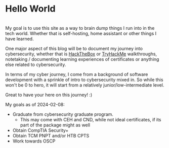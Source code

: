 # Hello World

<script src="https://tryhackme.com/badge/2661120"></script>&nbsp;<script src="https://www.hackthebox.com/badge/1812521"></script>
<br>
My goal is to use this site as a way to brain dump things I run into in the tech world. Whether that is self-hosting, home assistant or other things I have learned.

One major aspect of this blog will be to document my journey into cybersecurity, whether that is [HackTheBox](https://www.hackthebox.com) or [TryHackMe](https://www.TryHackMe.com) walkthroughs, notetaking / documenting learning experiences of certificates or anything else related to cybersecurity.

In terms of my cyber journey, I come from a background of software development with a sprinkle of intro to cybersecurity mixed in. So while this won't be 0 to hero, it will start from a relatively junior/low-intermediate level.

Great to have your here on this journey! :)

My goals as of 2024-02-08:
- Graduate from cybersecurity graduate program.
	- This may come with CEH and CND, while not ideal certificates, if its part of the package might as well
- Obtain CompTIA Security+
- Obtain TCM PNPT and/or HTB CPTS
- Work towards OSCP
